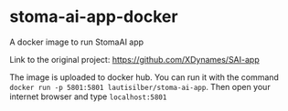 # stoma-ai-app-docker
A docker image to run StomaAI app

Link to the original project: https://github.com/XDynames/SAI-app

The image is uploaded to docker hub. You can run it with the command `docker run -p 5801:5801 lautisilber/stoma-ai-app`. Then open your internet browser and type `localhost:5801`

